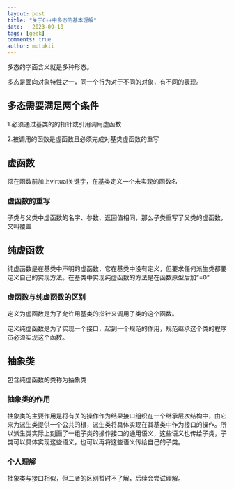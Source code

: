 ```yaml
---
layout: post
title: "关于C++中多态的基本理解"
date:   2023-09-10
tags: [geek]
comments: true
author: motukii
---
```


多态的字面含义就是多种形态。

多态是面向对象特性之一，同一个行为对于不同的对象，有不同的表现。

<!-- more -->

## 多态需要满足两个条件

1.必须通过基类的的指针或引用调用虚函数

2.被调用的函数是虚函数且必须完成对基类虚函数的重写

## 虚函数

须在函数前加上virtual关键字，在基类定义一个未实现的函数名

### 虚函数的重写

子类与父类中虚函数的名字、参数、返回值相同，那么子类重写了父类的虚函数，又叫覆盖

## 纯虚函数

纯虚函数是在基类中声明的虚函数，它在基类中没有定义，但要求任何派生类都要定义自己的实现方法。在基类中实现纯虚函数的方法是在函数原型后加“=0”

### 虚函数与纯虚函数的区别

定义为虚函数是为了允许用基类的指针来调用子类的这个函数。

定义纯虚函数是为了实现一个接口，起到一个规范的作用，规范继承这个类的程序员必须实现这个函数。

## 抽象类

包含纯虚函数的类称为抽象类

### 抽象类的作用

抽象类的主要作用是将有关的操作作为结果接口组织在一个继承层次结构中，由它来为派生类提供一个公共的根，派生类将具体实现在其基类中作为接口的操作。所以派生类实际上刻画了一组子类的操作接口的通用语义，这些语义也传给子类，子类可以具体实现这些语义，也可以再将这些语义传给自己的子类。

### 个人理解

抽象类与接口相似，但二者的区别暂时不了解，后续会尝试理解。